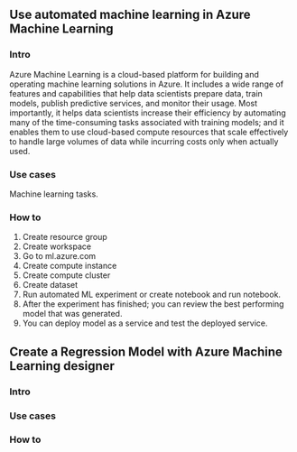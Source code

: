 ## Use automated machine learning in Azure Machine Learning
### Intro
Azure Machine Learning is a cloud-based platform for building and operating machine learning solutions in Azure. It includes a wide range of features and capabilities that help data scientists prepare data, train models, publish predictive services, and monitor their usage. Most importantly, it helps data scientists increase their efficiency by automating many of the time-consuming tasks associated with training models; and it enables them to use cloud-based compute resources that scale effectively to handle large volumes of data while incurring costs only when actually used.

### Use cases
Machine learning tasks.

### How to
1. Create resource group
2. Create workspace
3. Go to ml.azure.com
4. Create compute instance
5. Create compute cluster
6. Create dataset
7. Run automated ML experiment or create notebook and run notebook. 
8. After the experiment has finished; you can review the best performing model that was generated.
9. You can deploy model as a service and test the deployed service.

## Create a Regression Model with Azure Machine Learning designer
### Intro

### Use cases

### How to
